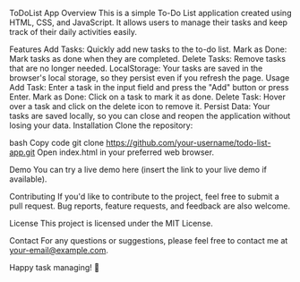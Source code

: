 ToDoList App
Overview
This is a simple To-Do List application created using HTML, CSS, and JavaScript. It allows users to manage their tasks and keep track of their daily activities easily.

Features
Add Tasks: Quickly add new tasks to the to-do list.
Mark as Done: Mark tasks as done when they are completed.
Delete Tasks: Remove tasks that are no longer needed.
LocalStorage: Your tasks are saved in the browser's local storage, so they persist even if you refresh the page.
Usage
Add Task: Enter a task in the input field and press the "Add" button or press Enter.
Mark as Done: Click on a task to mark it as done.
Delete Task: Hover over a task and click on the delete icon to remove it.
Persist Data: Your tasks are saved locally, so you can close and reopen the application without losing your data.
Installation
Clone the repository:

bash
Copy code
git clone https://github.com/your-username/todo-list-app.git
Open index.html in your preferred web browser.

Demo
You can try a live demo here (insert the link to your live demo if available).

Contributing
If you'd like to contribute to the project, feel free to submit a pull request. Bug reports, feature requests, and feedback are also welcome.

License
This project is licensed under the MIT License.

Contact
For any questions or suggestions, please feel free to contact me at your-email@example.com.

Happy task managing! 🚀
